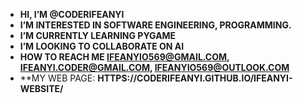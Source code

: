 - **HI, I’M @CODERIFEANYI**
- **I’M INTERESTED IN SOFTWARE ENGINEERING, PROGRAMMING.**
- **I’M CURRENTLY LEARNING PYGAME**
- **I’M LOOKING TO COLLABORATE ON AI**
-  **HOW TO REACH ME **IFEANYIO569@GMAIL.COM**, IFEANYI.CODER@GMAIL.COM, IFEANYIO569@OUTLOOK.COM**
- **MY WEB PAGE:     **HTTPS://CODERIFEANYI.GITHUB.IO/IFEANYI-WEBSITE/**

<!---
CODERIFEANYI/CODERIFEANYI IS A ✨ SPECIAL ✨ REPOSITORY BECAUSE ITS `README.MD` (THIS FILE) APPEARS ON YOUR GITHUB PROFILE.
YOU CAN CLICK THE PREVIEW LINK TO TAKE A LOOK AT YOUR CHANGES.
--->
